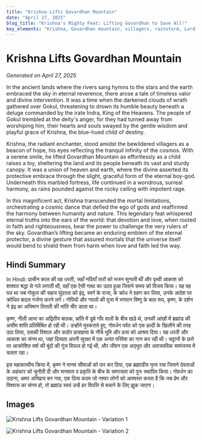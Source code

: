 ```yaml
---
title: "Krishna Lifts Govardhan Mountain"
date: "April 27, 2025"
blog_title: "Krishna's Mighty Feat: Lifting Govardhan to Save All!"
key_elements: "Krishna, Govardhan mountain, villagers, rainstorm, Lord Indra, cows"
---
```


# Krishna Lifts Govardhan Mountain

*Generated on April 27, 2025*

In the ancient lands where the rivers sang hymns to the stars and the earth embraced the sky in eternal reverence, there arose a tale of timeless valor and divine intervention. It was a time when the darkened clouds of wrath gathered over Gokul, threatening to drown its humble beauty beneath a deluge commanded by the irate Indra, King of the Heavens. The people of Gokul trembled at the deity's anger, for they had turned away from worshiping him, their hearts and souls swayed by the gentle wisdom and playful grace of Krishna, the blue-hued child of destiny.

Krishna, the radiant enchanter, stood amidst the bewildered villagers as a beacon of hope, his eyes reflecting the tranquil infinity of the cosmos. With a serene smile, he lifted Govardhan Mountain as effortlessly as a child raises a toy, sheltering the land and its people beneath its vast and sturdy canopy. It was a union of heaven and earth, where the divine asserted its protective embrace through the slight, graceful form of the eternal boy-god. Underneath this marbled fortress, life continued in a wondrous, surreal harmony, as rains pounded against the rocky ceiling with impotent rage.

In this magnificent act, Krishna transcended the mortal limitations, orchestrating a cosmic dance that defied the ego of gods and reaffirmed the harmony between humanity and nature. This legendary feat whispered eternal truths into the ears of the world: that devotion and love, when rooted in faith and righteousness, bear the power to challenge the very rulers of the sky. Govardhan’s lifting became an enduring emblem of the eternal protector, a divine gesture that assured mortals that the universe itself would bend to shield them from harm when love and faith led the way.

## Hindi Summary

In Hindi:
प्राचीन काल की वह धरती, जहाँ नदियाँ तारों को भजन सुनाती थीं और पृथ्वी आकाश को शाश्वत श्रद्धा से गले लगाती थी, वहाँ एक ऐसी गाथा का उदय हुआ जिसने समय को विजय किया। यह वह पल था जब गोकुल की सहज सुंदरता को इंद्र, स्वर्ग के राजा, के क्रोध ने ग्रहण कर लिया, उनके आदेश पर क्रोधित बादल गर्जना करने लगे। गोपियों और ग्वालों की पूजा में भगवान विष्णु के बाल रूप, कृष्ण, के दर्शन ने इंद्र का अभिमान तितली की भांति चीर डाला था। 

कृष्ण, नीली आभा का अद्वितीय बालक, भ्रांति में डूबे गाँव वालों के बीच खड़े थे, उनकी आंखों में ब्रह्मांड की असीम शांति प्रतिबिंबित हो रही थी। उन्होंने मुस्कराते हुए, गोवर्धन पर्वत को एक हल्दी के खिलौने की तरह उठा लिया, उसकी विशाल और कठोर छत्रछाया के नीचे भूमि और प्रजा को आश्रय दिया। यह धरती और आकाश का संगम था, जहां दिव्यता अपनी सुरक्षा में एक अनंत परिवेश का गान कर रही थी। चट्टानों के छत्ते पर आक्रोशित वर्षा की बूंदों की गूंज विफल हो गई थी, और जीवन एक अद्भुत और अवास्तविक सामंजस्य में चलता रहा।

इस महाकाव्यीय क्रिया में, कृष्ण ने मानव सीमाओं को पार कर दिया, एक ब्रह्मांडीय नृत्य रचा जिसने देवताओं के अहंकार को चुनौती दी और मानवता व प्रकृति के बीच के समरसता को पुनः स्थापित किया। गोवर्धन का उठाना, अमर अभिप्राय बन गया, एक दिव्य कदम जो नश्वर लोगों को आश्वस्त करता है कि जब प्रेम और विश्वास का संगम हो, तो ब्रह्मांड स्वयं उन्हें हर विपत्ति से बचाने के लिए झुक जाएगा।

## Images

![Krishna Lifts Govardhan Mountain - Variation 1](https://oaidalleapiprodscus.blob.core.windows.net/private/org-J70Xqapa45MPR5XAo7pBs9K6/user-t32ELGEj2UVajMpjeMSrxF1Z/img-nSUTpyQv8kusSDHI5sNoJKbO.png?st=2025-04-30T21%3A17%3A17Z&se=2025-04-30T23%3A17%3A17Z&sp=r&sv=2024-08-04&sr=b&rscd=inline&rsct=image/png&skoid=cc612491-d948-4d2e-9821-2683df3719f5&sktid=a48cca56-e6da-484e-a814-9c849652bcb3&skt=2025-04-30T01%3A23%3A34Z&ske=2025-05-01T01%3A23%3A34Z&sks=b&skv=2024-08-04&sig=/YJeHFJ5Ptm50sJMu2itEnaOGpJH9WTy/hg4D%2ByiEuQ%3D)

![Krishna Lifts Govardhan Mountain - Variation 2](https://oaidalleapiprodscus.blob.core.windows.net/private/org-J70Xqapa45MPR5XAo7pBs9K6/user-t32ELGEj2UVajMpjeMSrxF1Z/img-POUZAMfnXuWzjyYYwjwHkDiV.png?st=2025-04-30T21%3A17%3A51Z&se=2025-04-30T23%3A17%3A51Z&sp=r&sv=2024-08-04&sr=b&rscd=inline&rsct=image/png&skoid=cc612491-d948-4d2e-9821-2683df3719f5&sktid=a48cca56-e6da-484e-a814-9c849652bcb3&skt=2025-04-29T23%3A11%3A49Z&ske=2025-04-30T23%3A11%3A49Z&sks=b&skv=2024-08-04&sig=yNRt5J%2B7ZavuK9SCY9UKybAF7IlTxU1mQB%2BMNwgsuw0%3D)
